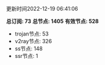 更新时间2022-12-19 06:41:06

**总订阅: 73**
**总节点: 1405**
**有效节点: 528**
- trojan节点: 53
- v2ray节点: 326
- ss节点: 148
- ssr节点: 1
